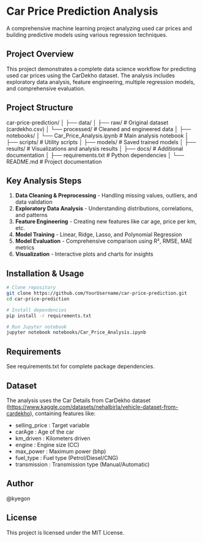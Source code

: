 # Car Price Prediction Analysis

A comprehensive machine learning project analyzing used car prices and building predictive models using various regression techniques.

## Project Overview

This project demonstrates a complete data science workflow for predicting used car prices using the CarDekho dataset. The analysis includes exploratory data analysis, feature engineering, multiple regression models, and comprehensive evaluation.

##  Project Structure

car-price-prediction/
│
├── data/
│   ├── raw/                    # Original dataset (cardekho.csv)
│   └── processed/              # Cleaned and engineered data
│
├── notebooks/
│   └── Car_Price_Analysis.ipynb    # Main analysis notebook
│
├── scripts/                    # Utility scripts
│
├── models/                     # Saved trained models
│
├── results/                    # Visualizations and analysis results
│
├── docs/                       # Additional documentation
│
├── requirements.txt            # Python dependencies
│
└── README.md                   # Project documentation


## Key Analysis Steps

1. **Data Cleaning & Preprocessing** - Handling missing values, outliers, and data validation
2. **Exploratory Data Analysis** - Understanding distributions, correlations, and patterns
3. **Feature Engineering** - Creating new features like car age, price per km, etc.
4. **Model Training** - Linear, Ridge, Lasso, and Polynomial Regression
5. **Model Evaluation** - Comprehensive comparison using R², RMSE, MAE metrics
6. **Visualization** - Interactive plots and charts for insights

## Installation & Usage

```bash
# Clone repository
git clone https://github.com/YourUsername/car-price-prediction.git
cd car-price-prediction

# Install dependencies
pip install -r requirements.txt

# Run Jupyter notebook
jupyter notebook notebooks/Car_Price_Analysis.ipynb
```

## Requirements
See requirements.txt for complete package dependencies.

## Dataset
The analysis uses the Car Details from CarDekho dataset (https://www.kaggle.com/datasets/nehalbirla/vehicle-dataset-from-cardekho), containing features like:

- selling_price : Target variable
- carAge : Age of the car
- km_driven : Kilometers driven
- engine : Engine size (CC)
- max_power : Maximum power (bhp)
- fuel_type : Fuel type (Petrol/Diesel/CNG)
- transmission : Transmission type (Manual/Automatic)
  
## Author
@kyegon

## License
This project is licensed under the MIT License.

